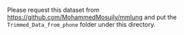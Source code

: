 Please request this dataset from https://github.com/MohammedMosuily/mmlung and put the `Trimmed_Data_from_phone` folder under this directory.